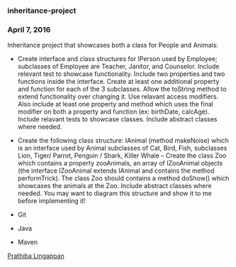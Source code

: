 ### inheritance-project

### April 7, 2016

Inheritance project that showcases both a class for People and Animals:

* Create interface and class structures for IPerson used by Employee; subclasses of Employee are Teacher, Janitor, and Counselor. Include relevant test to showcase functionality. Include two properties and two functions inside the interface. Create at least one additional property and function for each of the 3 subclasses. Allow the toString method to extend functionality over changing it. Use relavant access modifiers. Also include at least one property and method which uses the final modifier on both a property and function (ex: birthDate, calcAge). Include relavant tests to showcase classes. Include abstract classes where needed.

* Create the following class structure:
IAnimal (method makeNoise) which is an interface used by Animal subclasses of Cat, Bird, Fish, subclasses Lion, Tiger/ Parrot, Penguin / Shark, Killer Whale – Create the class Zoo which contains a property zooAnimals, an array of IZooAnimal objects (the interface IZooAnimal extends IAnimal and contains the method performTrick). The class Zoo should contains a method doShow() which showcases the animals at the Zoo. Include abstract classes where needed. You may want to diagram this structure and show it to me before implementing it!


* Git
* Java
* Maven

[Prathiba Lingappan](http://sqasolution.com) 
